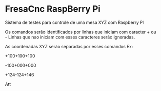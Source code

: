 # FresaCnc RaspBerry Pi

Sistema de testes para controle de uma mesa XYZ com Raspberry PI

Os comandos serão identificados por linhas que iniciam com caracter + ou -
Linhas que nao iniciam com esses caracteres serão ignoradas.

As coordenadas XYZ serão separadas por esses comandos
Ex:

+100+100+100

-100+000+000

+124-124+146



Att
